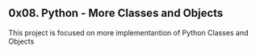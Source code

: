 ## 0x08. Python - More Classes and Objects
This project is focused on more implementantion of Python Classes and Objects
